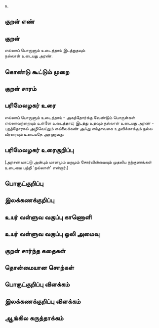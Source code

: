 உ

## குறள் எண் 


## குறள் 
எல்லாப் பொருளும் உடைத்தாய் இடத்துதவும்  
நல்லாள் உடையது அரண்.

## கொண்டு கூட்டும் முறை


## குறள் சாரம் 


## பரிமேலழகர் உரை
எல்லாப் பொருளும் உடைத்தாய் - அகத்தோர்க்கு வேண்டும் பொருள்கள் எல்லாவற்றையும் உள்ளே உடைத்தாய்; இடத்து உதவும் நல்லாள் உடையது அரண் - புறத்தோரால் அழிவெய்தும் எல்லைக்கண் அஃது எய்தாவகை உதவிக்காக்கும் நல்ல வீரரையும் உடையதே அரணாவது.

## பரிமேலழகர் உரைகுறிப்பு   
(அரசன் மாட்டு அன்பும் மானமும் மறமும் சோர்வின்மையும் முதலிய நற்குணங்கள் உடைமை பற்றி 'நல்லாள்' என்றார்.)

## பொருட்குறிப்பு 


## இலக்கணக்குறிப்பு  


## உயர் வள்ளுவ வகுப்பு காணொளி


## உயர் வள்ளுவ வகுப்பு ஒலி அமைவு 

 
## குறள் சார்ந்த கதைகள் 


## தொன்மையான சொற்கள்


## பொருட்குறிப்பு விளக்கம்


## இலக்கணக்குறிப்பு விளக்கம்


## ஆங்கில கருத்தாக்கம் 


